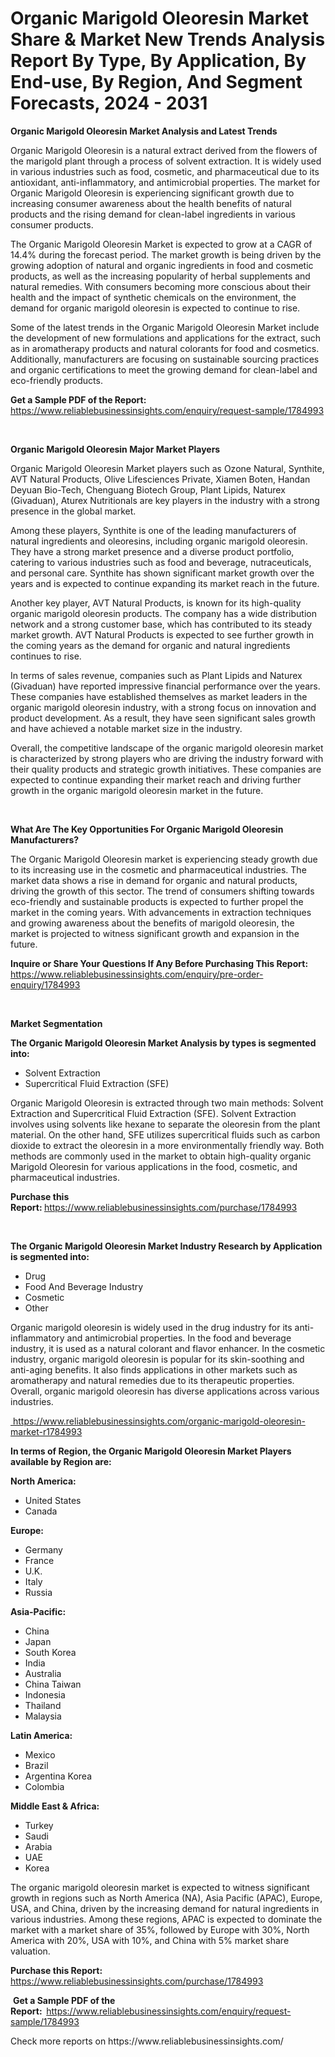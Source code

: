 <p><h1>Organic Marigold Oleoresin Market Share & Market New Trends Analysis Report By Type, By Application, By End-use, By Region, And Segment Forecasts, 2024 - 2031</h1></p><p><strong>Organic Marigold Oleoresin Market Analysis and Latest Trends</strong></p>
<p><p>Organic Marigold Oleoresin is a natural extract derived from the flowers of the marigold plant through a process of solvent extraction. It is widely used in various industries such as food, cosmetic, and pharmaceutical due to its antioxidant, anti-inflammatory, and antimicrobial properties. The market for Organic Marigold Oleoresin is experiencing significant growth due to increasing consumer awareness about the health benefits of natural products and the rising demand for clean-label ingredients in various consumer products.</p><p>The Organic Marigold Oleoresin Market is expected to grow at a CAGR of 14.4% during the forecast period. The market growth is being driven by the growing adoption of natural and organic ingredients in food and cosmetic products, as well as the increasing popularity of herbal supplements and natural remedies. With consumers becoming more conscious about their health and the impact of synthetic chemicals on the environment, the demand for organic marigold oleoresin is expected to continue to rise.</p><p>Some of the latest trends in the Organic Marigold Oleoresin Market include the development of new formulations and applications for the extract, such as in aromatherapy products and natural colorants for food and cosmetics. Additionally, manufacturers are focusing on sustainable sourcing practices and organic certifications to meet the growing demand for clean-label and eco-friendly products.</p></p>
<p><strong>Get a Sample PDF of the Report:&nbsp;</strong> <a href="https://www.reliablebusinessinsights.com/enquiry/request-sample/1784993">https://www.reliablebusinessinsights.com/enquiry/request-sample/1784993</a></p>
<p>&nbsp;</p>
<p><strong>Organic Marigold Oleoresin Major Market Players</strong></p>
<p><p>Organic Marigold Oleoresin Market players such as Ozone Natural, Synthite, AVT Natural Products, Olive Lifesciences Private, Xiamen Boten, Handan Deyuan Bio-Tech, Chenguang Biotech Group, Plant Lipids, Naturex (Givaduan), Aturex Nutritionals are key players in the industry with a strong presence in the global market. </p><p>Among these players, Synthite is one of the leading manufacturers of natural ingredients and oleoresins, including organic marigold oleoresin. They have a strong market presence and a diverse product portfolio, catering to various industries such as food and beverage, nutraceuticals, and personal care. Synthite has shown significant market growth over the years and is expected to continue expanding its market reach in the future.</p><p>Another key player, AVT Natural Products, is known for its high-quality organic marigold oleoresin products. The company has a wide distribution network and a strong customer base, which has contributed to its steady market growth. AVT Natural Products is expected to see further growth in the coming years as the demand for organic and natural ingredients continues to rise.</p><p>In terms of sales revenue, companies such as Plant Lipids and Naturex (Givaduan) have reported impressive financial performance over the years. These companies have established themselves as market leaders in the organic marigold oleoresin industry, with a strong focus on innovation and product development. As a result, they have seen significant sales growth and have achieved a notable market size in the industry.</p><p>Overall, the competitive landscape of the organic marigold oleoresin market is characterized by strong players who are driving the industry forward with their quality products and strategic growth initiatives. These companies are expected to continue expanding their market reach and driving further growth in the organic marigold oleoresin market in the future.</p></p>
<p>&nbsp;</p>
<p><strong>What Are The Key Opportunities For Organic Marigold Oleoresin Manufacturers?</strong></p>
<p><p>The Organic Marigold Oleoresin market is experiencing steady growth due to its increasing use in the cosmetic and pharmaceutical industries. The market data shows a rise in demand for organic and natural products, driving the growth of this sector. The trend of consumers shifting towards eco-friendly and sustainable products is expected to further propel the market in the coming years. With advancements in extraction techniques and growing awareness about the benefits of marigold oleoresin, the market is projected to witness significant growth and expansion in the future.</p></p>
<p><strong>Inquire or Share Your Questions If Any Before Purchasing This Report:</strong> <a href="https://www.reliablebusinessinsights.com/enquiry/pre-order-enquiry/1784993">https://www.reliablebusinessinsights.com/enquiry/pre-order-enquiry/1784993</a></p>
<p>&nbsp;</p>
<p><strong>Market Segmentation</strong></p>
<p><strong>The Organic Marigold Oleoresin Market Analysis by types is segmented into:</strong></p>
<p><ul><li>Solvent Extraction</li><li>Supercritical Fluid Extraction (SFE)</li></ul></p>
<p><p>Organic Marigold Oleoresin is extracted through two main methods: Solvent Extraction and Supercritical Fluid Extraction (SFE). Solvent Extraction involves using solvents like hexane to separate the oleoresin from the plant material. On the other hand, SFE utilizes supercritical fluids such as carbon dioxide to extract the oleoresin in a more environmentally friendly way. Both methods are commonly used in the market to obtain high-quality organic Marigold Oleoresin for various applications in the food, cosmetic, and pharmaceutical industries.</p></p>
<p><strong>Purchase this Report:&nbsp;</strong><a href="https://www.reliablebusinessinsights.com/purchase/1784993">https://www.reliablebusinessinsights.com/purchase/1784993</a></p>
<p>&nbsp;</p>
<p><strong>The Organic Marigold Oleoresin Market Industry Research by Application is segmented into:</strong></p>
<p><ul><li>Drug</li><li>Food And Beverage Industry</li><li>Cosmetic</li><li>Other</li></ul></p>
<p><p>Organic marigold oleoresin is widely used in the drug industry for its anti-inflammatory and antimicrobial properties. In the food and beverage industry, it is used as a natural colorant and flavor enhancer. In the cosmetic industry, organic marigold oleoresin is popular for its skin-soothing and anti-aging benefits. It also finds applications in other markets such as aromatherapy and natural remedies due to its therapeutic properties. Overall, organic marigold oleoresin has diverse applications across various industries.</p></p>
<p><a href="https://www.reliablebusinessinsights.com/organic-marigold-oleoresin-market-r1784993">&nbsp;https://www.reliablebusinessinsights.com/organic-marigold-oleoresin-market-r1784993</a></p>
<p><strong>In terms of Region, the Organic Marigold Oleoresin Market Players available by Region are:</strong></p>
<p>
    <p> <strong> North America: </strong>
        <ul>
            <li>United States</li>
            <li>Canada</li>
        </ul>
        </p> 
    <p> <strong> Europe: </strong>
        <ul>
            <li>Germany</li>
            <li>France</li>
            <li>U.K.</li>
            <li>Italy</li>
            <li>Russia</li>
        </ul>
        </p> 
    <p> <strong> Asia-Pacific: </strong>
        <ul>
            <li>China</li>
            <li>Japan</li>
            <li>South Korea</li>
            <li>India</li>
            <li>Australia</li>
            <li>China Taiwan</li>
            <li>Indonesia</li>
            <li>Thailand</li>
            <li>Malaysia</li>
        </ul>
        </p> 
    <p> <strong> Latin America: </strong>
        <ul>
            <li>Mexico</li>
            <li>Brazil</li>
            <li>Argentina Korea</li>
            <li>Colombia</li>
        </ul>
        </p> 
    <p> <strong> Middle East & Africa: </strong>
        <ul>
            <li>Turkey</li>
            <li>Saudi</li>
            <li>Arabia</li>
            <li>UAE</li>
            <li>Korea</li>
        </ul>
    </p>
    </p>
<p><p>The organic marigold oleoresin market is expected to witness significant growth in regions such as North America (NA), Asia Pacific (APAC), Europe, USA, and China, driven by the increasing demand for natural ingredients in various industries. Among these regions, APAC is expected to dominate the market with a market share of 35%, followed by Europe with 30%, North America with 20%, USA with 10%, and China with 5% market share valuation.</p></p>
<p><strong>Purchase this Report: </strong><a href="https://www.reliablebusinessinsights.com/purchase/1784993">https://www.reliablebusinessinsights.com/purchase/1784993</a></p>
<p>&nbsp;<strong>Get a Sample PDF of the Report:&nbsp;&nbsp;</strong><a href="https://www.reliablebusinessinsights.com/enquiry/request-sample/1784993">https://www.reliablebusinessinsights.com/enquiry/request-sample/1784993</a></p>
<p><strong></strong></p>
<p>Check more reports on https://www.reliablebusinessinsights.com/</p>
